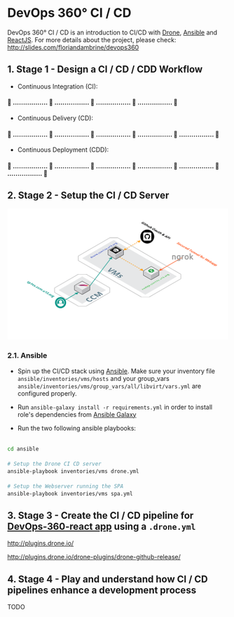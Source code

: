 # DevOps 360° CI / CD

DevOps 360° CI / CD is an introduction to CI/CD with [Drone](http://drone.io/), [Ansible](https://www.ansible.com/) and [ReactJS](https://reactjs.org/). For more details about the project, please check: http://slides.com/floriandambrine/devops360

## 1. Stage 1 - Design a CI / CD / CDD Workflow

* Continuous Integration (CI):

#### :round_pushpin: ................. :twisted_rightwards_arrows: ................. :twisted_rightwards_arrows: ................. :twisted_rightwards_arrows: ................. :checkered_flag:

* Continuous Delivery (CD):

#### :round_pushpin: ................. :twisted_rightwards_arrows: ................. :twisted_rightwards_arrows: ................. :twisted_rightwards_arrows: ................. :twisted_rightwards_arrows: ................. :checkered_flag:

* Continuous Deployment (CDD):

#### :round_pushpin: ................. :twisted_rightwards_arrows: ................. :twisted_rightwards_arrows: ................. :twisted_rightwards_arrows: ................. :twisted_rightwards_arrows: ................. :twisted_rightwards_arrows: ................. :checkered_flag:

## 2. Stage 2 - Setup the CI / CD Server

![CI CD Infrastructure](./docs/devops-ci-cd-infra.png "DevOps-360 CI CD Infrastructure")

### 2.1. Ansible

* Spin up the CI/CD stack using [Ansible](https://www.ansible.com/). Make sure your inventory file `ansible/inventories/vms/hosts` and your group_vars `ansible/inventories/vms/group_vars/all/libvirt/vars.yml` are configured properly.

* Run `ansible-galaxy install -r requirements.yml` in order to install role's dependencies from [Ansible Galaxy](https://galaxy.ansible.com/)

* Run the two following ansible playbooks:
```sh

cd ansible

# Setup the Drone CI CD server
ansible-playbook inventories/vms drone.yml

# Setup the Webserver running the SPA
ansible-playbook inventories/vms spa.yml
```

## 3. Stage 3 - Create the CI / CD pipeline for [DevOps-360-react app](https://github.com/Lowess/devops-360-react) using a `.drone.yml`

http://plugins.drone.io/

http://plugins.drone.io/drone-plugins/drone-github-release/


## 4. Stage 4 - Play and understand how CI / CD pipelines enhance a development process

TODO